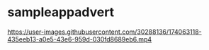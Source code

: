 # sampleappadvert

https://user-images.githubusercontent.com/30288136/174063118-435eeb13-a0e5-43e6-959d-030fd8689eb6.mp4

